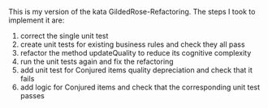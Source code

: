 This is my version of the kata GildedRose-Refactoring. The steps I took to implement it are:

1. correct the single unit test
2. create unit tests for existing business rules and check they all pass
3. refactor the method updateQuality to reduce its cognitive complexity
4. run the unit tests again and fix the refactoring
5. add unit test for Conjured items quality depreciation and check that it fails
5. add logic for Conjured items and check that the corresponding unit test passes
